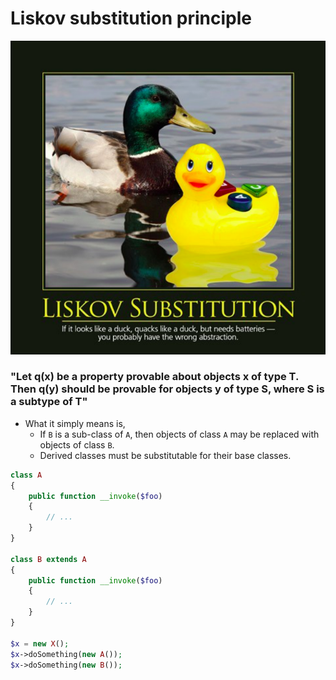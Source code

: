 # Liskov substitution principle

![Illustration: Liskov substitution principle](../storage/3-intro-liskov-substitution-principle.png)

### "Let q(x) be a property provable about objects x of type T. Then q(y) should be provable for objects y of type S, where S is a subtype of T"

* What it simply means is,
  * If `B` is a sub-class of `A`, then objects of class `A` may be replaced with
        objects of class `B`.
  * Derived classes must be substitutable for their base classes.

```php
class A
{
    public function __invoke($foo)
    {
        // ...
    }
}

class B extends A
{
    public function __invoke($foo)
    {
        // ...
    }
}

$x = new X();
$x->doSomething(new A());
$x->doSomething(new B());
```